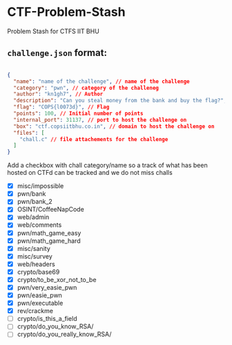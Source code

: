 # CTF-Problem-Stash
Problem Stash for CTFS IIT BHU

`challenge.json` format:
---

```json

{
  "name": "name of the challenge", // name of the challenge
  "category": "pwn", // category of the challeneg
  "author": "kn1gh7", // Author
  "description": "Can you steal money from the bank and buy the flag?", // Description
  "flag": "COPS{l0073d}", // Flag
  "points": 100, // Initial number of points
  "internal_port": 31137, // port to host the challenge on 
  "box": "ctf.copsiitbhu.co.in", // domain to host the challenge on 
  "files": [
    "chall.c" // file attachements for the challenge
  ]
}
```

Add a checkbox with chall category/name so a track of what has been hosted on CTFd can be tracked and we do not miss challs

- [x] misc/impossible
- [x] pwn/bank
- [x] pwn/bank_2  
- [x] OSINT/CoffeeNapCode
- [x] web/admin
- [x] web/comments
- [x] pwn/math_game_easy
- [x] pwn/math_game_hard
- [x] misc/sanity
- [x] misc/survey
- [x] web/headers
- [x] crypto/base69
- [x] crypto/to_be_xor_not_to_be
- [x] pwn/very_easie_pwn
- [x] pwn/easie_pwn
- [x] pwn/executable
- [x] rev/crackme
- [ ] crypto/is_this_a_field
- [ ] crypto/do_you_know_RSA/
- [ ] crypto/do_you_really_know_RSA/
